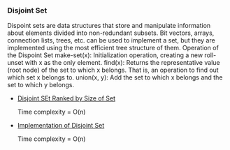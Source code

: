 ### Disjoint Set

Dispoint sets are data structures that store and manipulate information about elements divided into non-redundant subsets.
Bit vectors, arrays, connection lists, trees, etc. can be used to implement a set, but they are implemented using the most efficient tree structure of them.
Operation of the Dispoint Set
make-set(x): Initialization operation, creating a new roll-unset with x as the only element.
find(x): Returns the representative value (root node) of the set to which x belongs. That is, an operation to find out which set x belongs to.
union(x, y): Add the set to which x belongs and the set to which y belongs.

- [Disjoint SEt Ranked by Size of Set](Disjoint_set_ranked_by_size_of_set.cpp)

    Time complexity = O(n)

- [Implementation of Disjoint Set](Implementation%20of%20disjoint%20set.cpp)

    Time complexity = O(n)